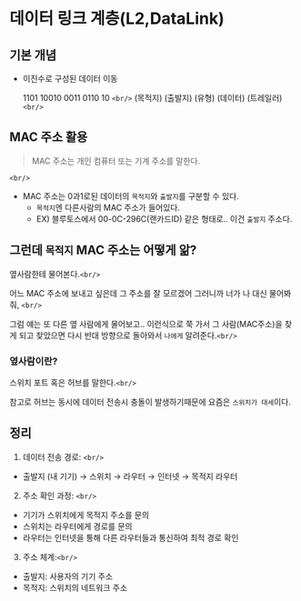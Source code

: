 # 데이터 링크 계층(L2,DataLink)

## 기본 개념

- 이진수로 구성된 데이터 이동

  1101 10010 0011 0110 10 `<br/>`
  (목적지) (출발지) (유형) (데이터) (트레일러) `<br/>`

## MAC 주소 활용

> MAC 주소는 개인 컴퓨터 또는 기계 주소를 말한다.

`<br/>`

- MAC 주소는 0과1로된 데이터의 `목적지`와 `출발지`를 구분할 수 있다.
  - `목적지`엔 다른사람의 MAC 주소가 들어있다.
  - EX) 블루토스에서 00-0C-296C(랜카드ID) 같은 형태로.. 이건 `출발지` 주소다.

## 그런데 `목적지` MAC 주소는 어떻게 앎?

옆사람한테 물어본다.`<br/>`

어느 MAC 주소에 보내고 싶은데 그 주소를 잘 모르겠어 그러니까 너가 나 대신 물어봐줘, `<br/>`

그럼 얘는 또 다른 옆 사람에게 물어보고.. 이런식으로 쭉 가서 그 사람(MAC주소)을 찾게 되고 찾았으면 다시 반대 방향으로 돌아와서 `나에게` 알려준다.`<br/>`

### 옆사람이란?

스위치 포트 혹은 허브를 말한다.`<br/>`

참고로 허브는 동시에 데이터 전송시 충돌이 발생하기때문에 요즘은 `스위치가 대세`이다.

## 정리

1. 데이터 전송 경로: `<br/>`

- 출발지 (내 기기) → 스위치 → 라우터 → 인터넷 → 목적지 라우터

2. 주소 확인 과정: `<br/>`

- 기기가 스위치에게 목적지 주소를 문의
- 스위치는 라우터에게 경로를 문의
- 라우터는 인터넷을 통해 다른 라우터들과 통신하여 최적 경로 확인

3. 주소 체계:`<br/>`

- 출발지: 사용자의 기기 주소
- 목적지: 스위치의 네트워크 주소
